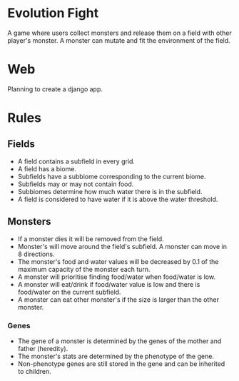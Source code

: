 # Evolution Fight
A game where users collect monsters and release them on a field with other player's monster.
A monster can mutate and fit the environment of the field.

# Web
Planning to create a django app. 

# Rules

## Fields
- A field contains a subfield in every grid.
- A field has a biome.
- Subfields have a subbiome corresponding to the current biome.
- Subfields may or may not contain food. 
- Subbiomes determine how much water there is in the subfield.
- A field is considered to have water if it is above the water threshold.

## Monsters
- If a monster dies it will be removed from the field.
- Monster's will move around the field's subfield. A monster can move in 8 directions.
- The monster's food and water values will be decreased by 0.1 of the maximum capacity of the monster each turn.
- A monster will prioritise finding food/water when food/water is low.
- A monster will eat/drink if food/water value is low and there is food/water on the current subfield.
- A monster can eat other monster's if the size is larger than the other monster.

### Genes
- The gene of a monster is determined by the genes of the mother and father (heredity).
- The monster's stats are determined by the phenotype of the gene. 
- Non-phenotype genes are still stored in the gene and can be inherited to children.